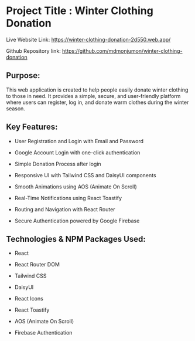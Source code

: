 
# Project Title : Winter Clothing Donation

Live Website Link: https://winter-clothing-donation-2d550.web.app/

Github Repository link: https://github.com/mdmonjumon/winter-clothing-donation

## Purpose:
This web application is created to help people easily donate winter clothing to those in need. It provides a simple, secure, and user-friendly platform where users can register, log in, and donate warm clothes during the winter season.

## Key Features:
- User Registration and Login with Email and Password

- Google Account Login with one-click authentication

- Simple Donation Process after login

- Responsive UI with Tailwind CSS and DaisyUI components

- Smooth Animations using AOS (Animate On Scroll)

- Real-Time Notifications using React Toastify

- Routing and Navigation with React Router

- Secure Authentication powered by Google Firebase


## Technologies & NPM Packages Used:
- React

- React Router DOM

- Tailwind CSS

- DaisyUI

- React Icons

- React Toastify

- AOS (Animate On Scroll)

- Firebase Authentication